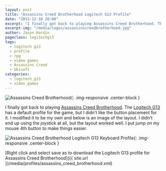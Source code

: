 ```yaml
---
layout: post
title: "Assassins Creed Brotherhood Logitech G13 Profile"
date: "2013-12-18 20:08"
excerpt: "I finally got back to playing Assassins Creed Brotherhood. The Logitech G13 has a default profile for the game, but I didn’t like the button placement for it. I modified it to be my own and below is an image of the layout."
excerpt-img: "/media/logos/assassinscreedbrotherhood.jpg"
author: Jason Hardin
pageclass: logitechg13
tags:
  - logitech g13
  - profile
  - rpg
  - video games
  - Assassins Creed
  - Ubisoft
categories:
  - logitech_g13
  - video_games
---
```

![Assassins Creed Brotherhood]({{site.url}}/media/logos/assassinscreedbrotherhood.jpg){: .img-responsive  .center-block }

I finally got back to playing [Assassins Creed Brotherhood](http://en.wikipedia.org/wiki/Assassin's_Creed:_Brotherhood). The [Logitech G13](http://gaming.logitech.com/en-us/product/g13-advanced-gameboard) has a default profile for the game, but I didn’t like the button placement for it. I modified it to be my own and below is an image of the layout. I didn’t end up using the joystick at all, but the layout worked well. I put jump on my mouse 4th button to make things easier.

![Assassins Creed Brotherhood Logitech G13 Keyboard Profile]({{site.url}}/media/profiles/assassins_creed_brotherhood_keyboard_layout.png){: .img-responsive  .center-block }

[Right click and select save as to download the Logitech G13 profile for Assassins Creed Brotherhood]({{ site.url }}/media/profiles/assassins_creed_brotherhood.xml)
